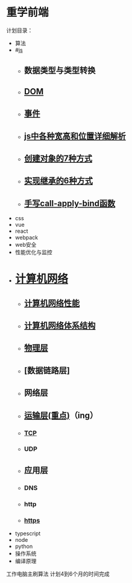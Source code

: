 # 重学前端
计划目录：
+ 算法
+ #[js](./js/README.md)
    + ## 数据类型与类型转换
    + ## [DOM](./js/DOM.md)
    + ## [事件](./js/事件.md)
    + ## [js中各种宽高和位置详细解析](./js/宽高和位置解析.md)
    + ## [创建对象的7种方式](./js/js创建对象的7种方式.md)
    + ## [实现继承的6种方式](./js/js实现继承的6种方式.md)
    + ## [手写call-apply-bind函数](./js/手写call-apply-bind函数.md)
+ css
+ vue
+ react
+ webpack
+ web安全
+ 性能优化与监控
+ # [计算机网络](./computer-network/README.md)
    + ## [计算机网络性能](./computer-network/计算机网络性能.md)
    + ## [计算机网络体系结构](../computer-network/计算机网络体系结构.md)
    + ## [物理层](./computer-network/物理层.md)
    + ## [数据链路层]
    + ## 网络层
    + ## [运输层(重点)](./computer-network/运输层.md)（ing）
    + ### [TCP](./computer-network/运输层.md#TCP)
    + ### UDP
    + ## 应用层
    + ### DNS
    + ### http
    + ### [https](./https.md)                                             
+ typescript
+ node
+ python
+ 操作系统
+ 编译原理

工作电脑主刷算法
计划4到6个月的时间完成


